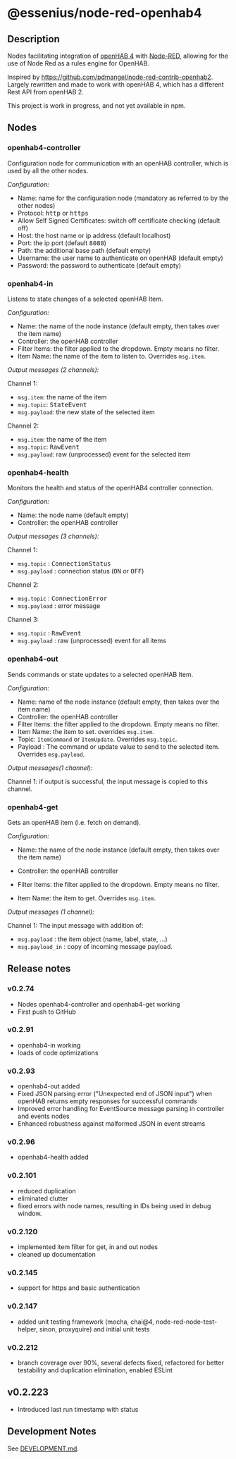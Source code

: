 # @essenius/node-red-openhab4

## Description

Nodes facilitating integration of [openHAB 4](http://www.openhab.org) with [Node-RED](http://nodered.org), allowing for the use of Node Red as a rules engine for OpenHAB.

Inspired by https://github.com/pdmangel/node-red-contrib-openhab2. Largely rewritten and made to work with openHAB 4, which has a different Rest API from openHAB 2.

This project is work in progress, and not yet available in npm.

## Nodes

### openhab4-controller

Configuration node for communication with an openHAB controller, which is used by all the other nodes.

*Configuration:*
- Name: name for the configuration node (mandatory as referred to by the other nodes)
- Protocol: <kbd>http</kbd> or <kbd>https</kbd>
- Allow Self Signed Certificates: switch off certificate checking (default off)
- Host: the host name or ip address (default localhost)
- Port: the ip port (default <kbd>8080</kbd>)
- Path: the additional base path (default empty)
- Username: the user name to authenticate on openHAB (default empty)
- Password: the password to authenticate (default empty)

### openhab4-in

Listens to state changes of a selected openHAB Item.

*Configuration:*
- Name: the name of the node instance (default empty, then takes over the item name)
- Controller: the openHAB controller
- Filter Items: the filter applied to the dropdown. Empty means no filter.
- Item Name: the name of the item to listen to. Overrides <code>msg.item</code>.

*Output messages (2 channels):*

Channel 1:
- <code>msg.item</code>: the name of the item
- <code>msg.topic</code>: <kbd>StateEvent</kbd>
- <code>msg.payload</code>: the new state of the selected item

Channel 2:
- <code>msg.item</code>: the name of the item
- <code>msg.topic</code>: <kbd>RawEvent</kbd>
- <code>msg.payload</code>:  raw (unprocessed) event for the selected item

### openhab4-health

Monitors the health and status of the openHAB4 controller connection.

*Configuration:*
- Name: the node name (default empty)
- Controller: the openHAB controller

*Output messages (3 channels):*

Channel 1:
- <code>msg.topic</code> : <kbd>ConnectionStatus</kbd>
- <code>msg.payload</code> : connection status (<kbd>ON</kbd> or <kbd>OFF</kbd>)

Channel 2:
- <code>msg.topic</code> : <kbd>ConnectionError</kbd>
- <code>msg.payload</code> : error message

Channel 3:
- <code>msg.topic</code> : <kbd>RawEvent</kbd>
- <code>msg.payload</code> :  raw (unprocessed) event for all items

### openhab4-out

Sends commands or state updates to a selected openHAB Item.

*Configuration:*
- Name: name of the node instance (default empty, then takes over the item name)
- Controller: the openHAB controller
- Filter Items: the filter applied to the dropdown. Empty means no filter. 
- Item Name: the item to set. overrides <code>msg.item</code>.
- Topic: <code>ItemCommand</code> or <code>ItemUpdate</code>. Overrides <code>msg.topic</code>.
- Payload : The command or update value to send to the selected item. Overrides <code>msg.payload</code>.

*Output messages(1 channel):*

Channel 1: if output is successful, the input message is copied to this channel.

### openhab4-get

Gets an openHAB item (i.e. fetch on demand).

*Configuration:*
- Name: the name of the node instance (default empty, then takes over the item name) 
- Controller: the openHAB controller
- Filter Items: the filter applied to the dropdown. Empty means no filter.

- Item Name: the item to get. Overrides <code>msg.item</code>.

*Output messages (1 channel):*

Channel 1:
The input message with addition of:
- <code>msg.payload</code> : the item object (name, label, state, ...)
- <code>msg.payload_in</code> : copy of incoming message payload.

## Release notes

### v0.2.74

- Nodes openhab4-controller and openhab4-get working 
- First push to GitHub

### v0.2.91
- openhab4-in working
- loads of code optimizations

### v0.2.93
- openhab4-out added
- Fixed JSON parsing error ("Unexpected end of JSON input") when openHAB returns empty responses for successful commands
- Improved error handling for EventSource message parsing in controller and events nodes
- Enhanced robustness against malformed JSON in event streams

### v0.2.96
- openhab4-health added

### v0.2.101
- reduced duplication
- eliminated clutter
- fixed errors with node names, resulting in IDs being used in debug window.

### v0.2.120
- implemented item filter for get, in and out nodes
- cleaned up documentation
  
### v0.2.145
- support for https and basic authentication

### v0.2.147
- added unit testing framework (mocha, chai@4, node-red-node-test-helper, sinon, proxyquire) and initial unit tests

### v0.2.212
- branch coverage over 90%, several defects fixed, refactored for better testability and duplication elimination, enabled ESLint
  
## v0.2.223
- Introduced last run timestamp with status
  
## Development Notes

See [DEVELOPMENT.md](DEVELOPMENT.md).
